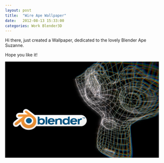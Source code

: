 ```yaml
---
layout: post
title:  "Wire Ape Wallpaper"
date:   2012-08-13 15:33:00
categories: Work Blender3D
---
```


Hi there, just created a Wallpaper, dedicated to the lovely Blender Ape Suzanne.

Hope you like it!

[![WireRendering][1]][2]

 [1]: /assets/WireRendering_1920x1200_bl-1024x640.jpg
 [2]: /assets/WireRendering_1920x1200_bl.jpg